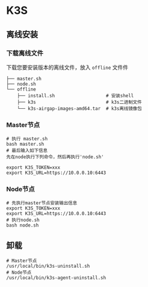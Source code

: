 # K3S

## 离线安装

### 下载离线文件

下载您要安装版本的离线文件，放入 `offline` 文件件

```
├── master.sh
├── node.sh
└── offline
    ├── install.sh                   # 安装shell
    ├── k3s                          # k3s二进制文件
    └── k3s-airgap-images-amd64.tar  # k3s离线镜像包
```

### Master节点

```shell
# 执行 master.sh
bash master.sh
# 最后输入如下信息
先在node执行下列命令，然后再执行'node.sh'

export K3S_TOKEN=xxx
export K3S_URL=https://10.0.0.10:6443
```

### Node节点

```shell
# 先执行master节点安装输出信息
export K3S_TOKEN=xxx
export K3S_URL=https://10.0.0.10:6443
# 执行node.sh
bash node.sh
```

## 卸载

``` shell
# Master节点
/usr/local/bin/k3s-uninstall.sh 
# Node节点
/usr/local/bin/k3s-agent-uninstall.sh
```